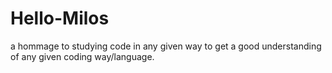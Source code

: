 # Hello-Milos

a hommage to studying code in any given way to get a good understanding of any given coding way/language.

